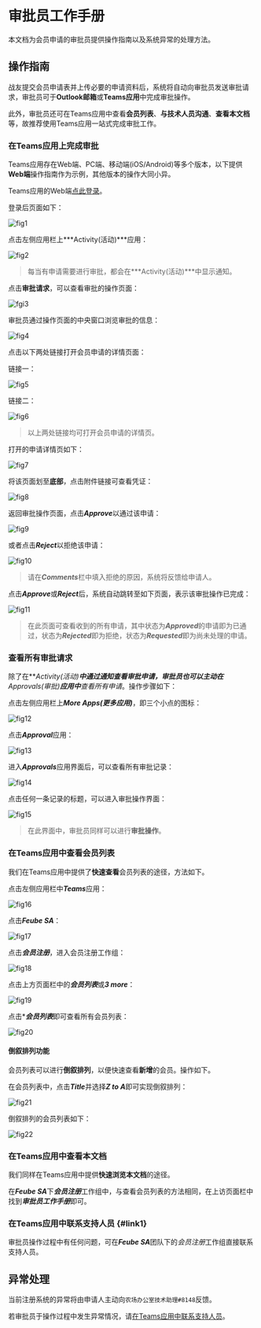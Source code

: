 # 审批员工作手册

本文档为会员申请的审批员提供操作指南以及系统异常的处理方法。

## 操作指南

战友提交会员申请表并上传必要的申请资料后，系统将自动向审批员发送审批请求，审批员可于**Outlook邮箱**或**Teams应用**中完成审批操作。

此外，审批员还可在Teams应用中查看**会员列表**、**与技术人员沟通**、**查看本文档**等，故推荐使用Teams应用一站式完成审批工作。

### 在Teams应用上完成审批

Teams应用存在Web端、PC端、移动端(iOS/Android)等多个版本，以下提供**Web端**操作指南作为示例，其他版本的操作大同小异。

Teams应用的Web端[点此登录](https://teams.microsoft.com/)。

登录后页面如下：

![fig1](https://raw.githubusercontent.com/ydche3/fwork-graph-bed/main/teams.png)

点击左侧应用栏上***Activity(活动)***应用：

![fig2](https://raw.githubusercontent.com/ydche3/fwork-graph-bed/main/teams-activity_000.png)

> 每当有申请需要进行审批，都会在***Activity(活动)***中显示通知。

点击**审批请求**，可以查看审批的操作页面：

![fgi3](https://raw.githubusercontent.com/ydche3/fwork-graph-bed/main/teams-activity-approval.png)

审批员通过操作页面的中央窗口浏览审批的信息：

![fig4](https://raw.githubusercontent.com/ydche3/fwork-graph-bed/main/teams-activity-approval-detail.png)

点击以下两处链接打开会员申请的详情页面：

链接一：

![fig5](https://raw.githubusercontent.com/ydche3/fwork-graph-bed/main/teams-activity-approval-detail-link.png)

链接二：

![fig6](https://raw.githubusercontent.com/ydche3/fwork-graph-bed/main/teams-activity-approval-detail-attachment.png)

> 以上两处链接均可打开会员申请的详情页。


打开的申请详情页如下：

![fig7](https://raw.githubusercontent.com/ydche3/fwork-graph-bed/main/sharepoint-applivation-detail.png)

将该页面划至**底部**，点击附件链接可查看凭证：

![fig8](https://raw.githubusercontent.com/ydche3/fwork-graph-bed/main/sharepoint-applivation-detail-attachments.png)

返回审批操作页面，点击***Approve***以通过该申请：

![fig9](https://raw.githubusercontent.com/ydche3/fwork-graph-bed/main/sharepoint-applivation-detail-approve.png)

或者点击***Reject***以拒绝该申请：

![fig10](https://raw.githubusercontent.com/ydche3/fwork-graph-bed/main/teams-activity-approval-reject_000.png)

> 请在***Comments***栏中填入拒绝的原因，系统将反馈给申请人。


点击***Approve***或***Reject***后，系统自动跳转至如下页面，表示该审批操作已完成：

![fig11](https://raw.githubusercontent.com/ydche3/fwork-graph-bed/main/teams-activity-approval-status.png)

> 在此页面可查看收到的所有申请，其中状态为***Approved***的申请即为已通过，状态为***Rejected***即为拒绝，状态为***Requested***即为尚未处理的申请。

### 查看所有审批请求

除了在***Activity(活动)***中通过通知查看审批申请，审批员也可以主动在***Approvals(审批)***应用中**查看所有申请**。操作步骤如下：

点击左侧应用栏上***More Apps(更多应用)***，即三个小点的图标：

![fig12](https://raw.githubusercontent.com/ydche3/fwork-graph-bed/main/teams-more-apps_000.png)

点击***Approval***应用：

![fig13](https://raw.githubusercontent.com/ydche3/fwork-graph-bed/main/teams-approval.png)

进入***Approvals***应用界面后，可以查看所有审批记录：

![fig14](https://raw.githubusercontent.com/ydche3/fwork-graph-bed/main/teams-more-apps-approvals-received.png)

点击任何一条记录的标题，可以进入审批操作界面：

![fig15](https://raw.githubusercontent.com/ydche3/fwork-graph-bed/main/teams-more-apps-approvals-received-detail.png)

> 在此界面中，审批员同样可以进行**审批操作**。

### 在Teams应用中查看会员列表

我们在Teams应用中提供了**快速查看**会员列表的途径，方法如下。

点击左侧应用栏中***Teams***应用：

![fig16](https://raw.githubusercontent.com/ydche3/fwork-graph-bed/main/teams-teams.png)

点击***Feube SA***：

![fig17](https://raw.githubusercontent.com/ydche3/fwork-graph-bed/main/teams-teams-feubesa.png)

点击***会员注册***，进入会员注册工作组：

![fig18](https://raw.githubusercontent.com/ydche3/fwork-graph-bed/main/teams-teams-feubesa-channel.png)

点击上方页面栏中的***会员列表***或***3 more***：

![fig19](https://raw.githubusercontent.com/ydche3/fwork-graph-bed/main/teams-teams-feubesa-channel-more.png)

点击****会员列表***即可查看所有会员列表：

![fig20](https://raw.githubusercontent.com/ydche3/fwork-graph-bed/main/teams-teams-feubesa-channel-more-list.png)

#### 倒叙排列功能

会员列表可以进行**倒叙排列**，以便快速查看**新增**的会员。操作如下。

在会员列表中，点击***Title***并选择***Z to A***即可实现倒叙排列：

![fig21](https://raw.githubusercontent.com/ydche3/fwork-graph-bed/main/teams-teams-feubesa-channel-more-list-z2a.png)

倒叙排列的会员列表如下：

![fig22](https://raw.githubusercontent.com/ydche3/fwork-graph-bed/main/teams-teams-feubesa-channel-more-list-z2a-new.png)

### 在Teams应用中查看本文档

我们同样在Teams应用中提供**快速浏览本文档**的途径。

在***Feube SA***下***会员注册***工作组中，与查看会员列表的方法相同，在上访页面栏中找到***审批员工作手册***即可。

### 在Teams应用中联系支持人员 {#link1}

审批员操作过程中有任何问题，可在***Feube SA***团队下的*会员注册*工作组直接联系支持人员。

## 异常处理

当前注册系统的异常将由申请人主动向`农场办公室技术助理#8148`反馈。

若审批员于操作过程中发生异常情况，请[在Teams应用中联系支持人员](#link1)。
